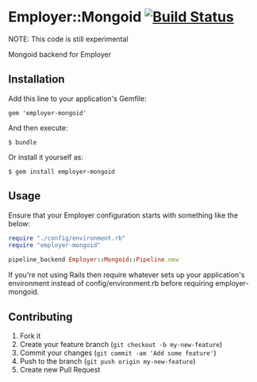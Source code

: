 # Employer::Mongoid [![Build Status](https://travis-ci.org/mkremer/employer-mongoid.png)](https://travis-ci.org/mkremer/employer-mongoid)

NOTE: This code is still experimental

Mongoid backend for Employer

## Installation

Add this line to your application's Gemfile:

    gem 'employer-mongoid'

And then execute:

    $ bundle

Or install it yourself as:

    $ gem install employer-mongoid

## Usage

Ensure that your Employer configuration starts with something like the below:

```ruby
require "./config/environment.rb"
require "employer-mongoid"

pipeline_backend Employer::Mongoid::Pipeline.new
```

If you're not using Rails then require whatever sets up your application's
environment instead of config/environment.rb before requiring employer-mongoid. 

## Contributing

1. Fork it
2. Create your feature branch (`git checkout -b my-new-feature`)
3. Commit your changes (`git commit -am 'Add some feature'`)
4. Push to the branch (`git push origin my-new-feature`)
5. Create new Pull Request
